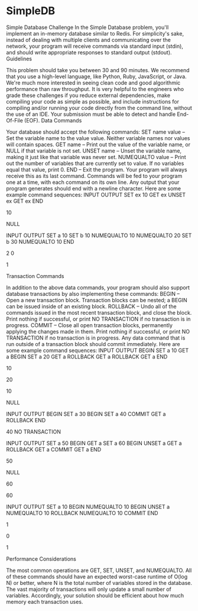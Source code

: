 # SimpleDB
Simple Database Challenge
In the Simple Database problem, you'll implement an in-memory database similar to Redis. For simplicity's sake, instead of dealing with multiple clients and communicating over the network, your program will receive commands via standard input (stdin), and should write appropriate responses to standard output (stdout).
Guidelines

This problem should take you between 30 and 90 minutes.
We recommend that you use a high-level language, like Python, Ruby, JavaScript, or Java. We're much more interested in seeing clean code and good algorithmic performance than raw throughput.
It is very helpful to the engineers who grade these challenges if you reduce external dependencies, make compiling your code as simple as possible, and include instructions for compiling and/or running your code directly from the command line, without the use of an IDE.
Your submission must be able to detect and handle End-Of-File (EOF).
Data Commands

Your database should accept the following commands:
SET name value – Set the variable name to the value value. Neither variable names nor values will contain spaces.
GET name – Print out the value of the variable name, or NULL if that variable is not set.
UNSET name – Unset the variable name, making it just like that variable was never set.
NUMEQUALTO value – Print out the number of variables that are currently set to value. If no variables equal that value, print 0.
END – Exit the program. Your program will always receive this as its last command.
Commands will be fed to your program one at a time, with each command on its own line. Any output that your program generates should end with a newline character. Here are some example command sequences:
INPUT	OUTPUT
SET ex 10
GET ex
UNSET ex
GET ex
END

10

NULL

INPUT	OUTPUT
SET a 10
SET b 10
NUMEQUALTO 10
NUMEQUALTO 20
SET b 30
NUMEQUALTO 10
END


2
0

1

Transaction Commands

In addition to the above data commands, your program should also support database transactions by also implementing these commands:
BEGIN – Open a new transaction block. Transaction blocks can be nested; a BEGIN can be issued inside of an existing block.
ROLLBACK – Undo all of the commands issued in the most recent transaction block, and close the block. Print nothing if successful, or print NO TRANSACTION if no transaction is in progress.
COMMIT – Close all open transaction blocks, permanently applying the changes made in them. Print nothing if successful, or print NO TRANSACTION if no transaction is in progress.
Any data command that is run outside of a transaction block should commit immediately. Here are some example command sequences:
INPUT	OUTPUT
BEGIN
SET a 10
GET a
BEGIN
SET a 20
GET a
ROLLBACK
GET a
ROLLBACK
GET a
END


10


20

10

NULL

INPUT	OUTPUT
BEGIN
SET a 30
BEGIN
SET a 40
COMMIT
GET a
ROLLBACK
END





40
NO TRANSACTION

INPUT	OUTPUT
SET a 50
BEGIN
GET a
SET a 60
BEGIN
UNSET a
GET a
ROLLBACK
GET a
COMMIT
GET a
END


50



NULL

60

60

INPUT	OUTPUT
SET a 10
BEGIN
NUMEQUALTO 10
BEGIN
UNSET a
NUMEQUALTO 10
ROLLBACK
NUMEQUALTO 10
COMMIT
END


1


0

1


Performance Considerations

The most common operations are GET, SET, UNSET, and NUMEQUALTO. All of these commands should have an expected worst-case runtime of O(log N) or better, where N is the total number of variables stored in the database.
The vast majority of transactions will only update a small number of variables. Accordingly, your solution should be efficient about how much memory each transaction uses.
